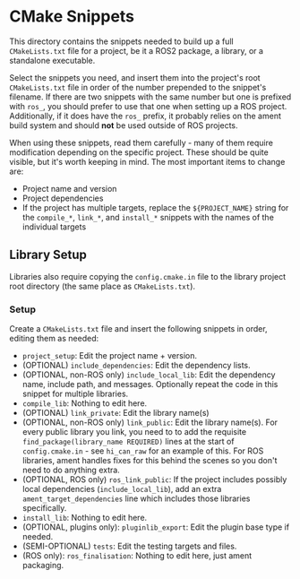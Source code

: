 # CMake Snippets

This directory contains the snippets needed to build up a full `CMakeLists.txt` file for a project, be it a ROS2 package, a library, or a standalone executable.

Select the snippets you need, and insert them into the project's root `CMakeLists.txt` file in order of the number prepended to the snippet's filename.
If there are two snippets with the same number but one is prefixed with `ros_`, you should prefer to use that one when setting up a ROS project.
Additionally, if it does have the `ros_` prefix, it probably relies on the ament build system and should **not** be used outside of ROS projects.

When using these snippets, read them carefully - many of them require modification depending on the specific project.
These should be quite visible, but it's worth keeping in mind.
The most important items to change are:

- Project name and version
- Project dependencies
- If the project has multiple targets, replace the `${PROJECT_NAME}` string for the `compile_*`, `link_*`, and `install_*` snippets with the names of the individual targets

## Library Setup

Libraries also require copying the `config.cmake.in` file to the library project root directory (the same place as `CMakeLists.txt`).

### Setup

Create a `CMakeLists.txt` file and insert the following snippets in order, editing them as needed:

- `project_setup`: Edit the project name + version.
- (OPTIONAL) `include_dependencies`: Edit the dependency lists.
- (OPTIONAL, non-ROS only) `include_local_lib`: Edit the dependency name, include path, and messages. Optionally repeat the code in this snippet for multiple libraries.
- `compile_lib`: Nothing to edit here.
- (OPTIONAL) `link_private`: Edit the library name(s)
- (OPTIONAL, non-ROS only) `link_public`: Edit the library name(s).
  For every public library you link, you need to to add the requisite `find_package(library_name REQUIRED)` lines at the start of `config.cmake.in` - see `hi_can_raw` for an example of this.
  For ROS libraries, ament handles fixes for this behind the scenes so you don't need to do anything extra.
- (OPTIONAL, ROS only) `ros_link_public`: If the project includes possibly local dependencies (`include_local_lib`), add an extra `ament_target_dependencies` line which includes those libraries specifically.
- `install_lib`: Nothing to edit here.
- (OPTIONAL, plugins only): `pluginlib_export`: Edit the plugin base type if needed.
- (SEMI-OPTIONAL) `tests`: Edit the testing targets and files.
- (ROS only): `ros_finalisation`: Nothing to edit here, just ament packaging.
